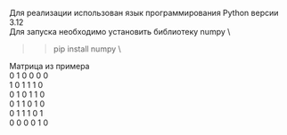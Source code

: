 Для реализации использован язык программирования Python версии 3.12 \
Для запуска необходимо установить библиотеку numpy \
>> pip install numpy \


Матрица из примера\
0 1 0 0 0 0\
1 0 1 1 1 0\
0 1 0 1 1 0\
0 1 1 0 1 0\
0 1 1 1 0 1\
0 0 0 0 1 0
